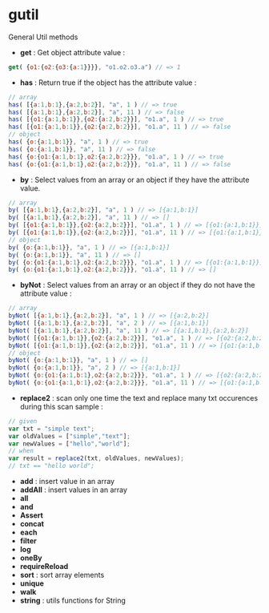 gutil
=====

General Util methods

- **get** : Get object attribute value :
```js
get( {o1:{o2:{o3:{a:1}}}}, "o1.o2.o3.a") // => 1
```
- **has** : Return true if the object has the attribute value :
```js
// array
has( [{a:1,b:1},{a:2,b:2}], "a", 1 ) // => true
has( [{a:1,b:1},{a:2,b:2}], "a", 11 ) // => false
has( [{o1:{a:1,b:1}},{o2:{a:2,b:2}}], "o1.a", 1 ) // => true
has( [{o1:{a:1,b:1}},{o2:{a:2,b:2}}], "o1.a", 11 ) // => false
// object
has( {o:{a:1,b:1}}, "a", 1 ) // => true
has( {o:{a:1,b:1}}, "a", 11 ) // => false
has( {o:{o1:{a:1,b:1},o2:{a:2,b:2}}}, "o1.a", 1 ) // => true
has( {o:{o1:{a:1,b:1},o2:{a:2,b:2}}}, "o1.a", 11 ) // => false
```
- **by** : Select values from an array or an object if they have the attribute value.
```js
// array
by( [{a:1,b:1},{a:2,b:2}], "a", 1 ) // => [{a:1,b:1}]
by( [{a:1,b:1},{a:2,b:2}], "a", 11 ) // => []
by( [{o1:{a:1,b:1}},{o2:{a:2,b:2}}], "o1.a", 1 ) // => [{o1:{a:1,b:1}}]
by( [{o1:{a:1,b:1}},{o2:{a:2,b:2}}], "o1.a", 11 ) // => [{o1:{a:1,b:1}}]
// object
by( {o:{a:1,b:1}}, "a", 1 ) // => [{a:1,b:1}]
by( {o:{a:1,b:1}}, "a", 11 ) // => []
by( {o:{o1:{a:1,b:1},o2:{a:2,b:2}}}, "o1.a", 1 ) // => [{o1:{a:1,b:1}}]
by( {o:{o1:{a:1,b:1},o2:{a:2,b:2}}}, "o1.a", 11 ) // => []
```
- **byNot** : Select values from an array or an object if they do not have the attribute value :
```js
// array
byNot( [{a:1,b:1},{a:2,b:2}], "a", 1 ) // => [{a:2,b:2}]
byNot( [{a:1,b:1},{a:2,b:2}], "a", 2 ) // => [{a:1,b:1}]
byNot( [{a:1,b:1},{a:2,b:2}], "a", 11 ) // => [{a:1,b:1},{a:2,b:2}]
byNot( [{o1:{a:1,b:1}},{o2:{a:2,b:2}}], "o1.a", 1 ) // => [{o2:{a:2,b:2}}]
byNot( [{o1:{a:1,b:1}},{o2:{a:2,b:2}}], "o1.a", 11 ) // => [{o1:{a:1,b:1}},{o2:{a:2,b:2}}]
// object
byNot( {o:{a:1,b:1}}, "a", 1 ) // => []
byNot( {o:{a:1,b:1}}, "a", 2 ) // => [{a:1,b:1}]
byNot( {o:{o1:{a:1,b:1},o2:{a:2,b:2}}}, "o1.a", 1 ) // => [{o2:{a:2,b:2}}]
byNot( {o:{o1:{a:1,b:1},o2:{a:2,b:2}}}, "o1.a", 11 ) // => [{o1:{a:1,b:1}},{o2:{a:2,b:2}}]
```
- **replace2** : scan only one time the text and replace many txt occurences during this scan
sample :
```js
// given
var txt = "simple text";
var oldValues = ["simple","text"];
var newValues = ["hello","world"];
// when
var result = replace2(txt, oldValues, newValues);
// txt == "hello world";
```
- **add** : insert value in an array
- **addAll** : insert values in an array
- **all**
- **and**
- **Assert**
- **concat**
- **each**
- **filter**
- **log**
- **oneBy**
- **requireReload**
- **sort** : sort array elements
- **unique**
- **walk**
- **string** : utils functions for String

